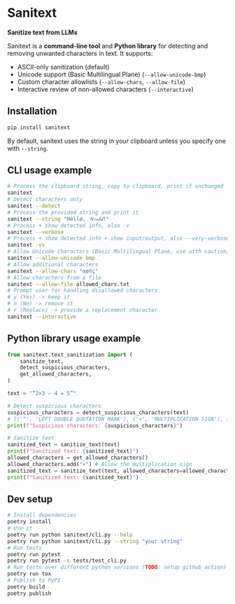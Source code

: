 # Sanitext

**Sanitize text from LLMs**

Sanitext is a **command-line tool** and **Python library** for detecting and removing unwanted characters in text. It supports:

- ASCII-only sanitization (default)
- Unicode support (Basic Multilingual Plane) (`--allow-unicode-bmp`)
- Custom character allowlists (`--allow-chars`, `--allow-file`)
- Interactive review of non-allowed characters (`--interactive`)

## Installation

```bash
pip install sanitext
```

By default, sanitext uses the string in your clipboard unless you specify one with `--string`.

## CLI usage example

```bash
# Process the clipboard string, copy to clipboard, print if unchanged
sanitext
# Detect characters only
sanitext --detect
# Process the provided string and print it
sanitext --string "Héllø, 𝒲𝑜𝓇𝓁𝒹!"
# Process + show detected info, also -v
sanitext --verbose
# Process + show detected info + show input/output, also --very-verbose
sanitext -vv
# Allow Unicode characters (Basic Multilingual Plane, use with caution, it allows many homoglyphs)
sanitext --allow-unicode-bmp
# Allow additional characters
sanitext --allow-chars "αøñç"
# Allow characters from a file
sanitext --allow-file allowed_chars.txt
# Prompt user for handling disallowed characters
# y (Yes) -> keep it
# n (No) -> remove it
# r (Replace) -> provide a replacement character
sanitext --interactive
```

## Python library usage example

```python
from sanitext.text_sanitization import (
    sanitize_text,
    detect_suspicious_characters,
    get_allowed_characters,
)

text = "“2×3 – 4 = 5”"

# Detect suspicious characters
suspicious_characters = detect_suspicious_characters(text)
# [('“', 'LEFT DOUBLE QUOTATION MARK'), ('×', 'MULTIPLICATION SIGN'), ('–', 'EN DASH'), ('”', 'RIGHT DOUBLE QUOTATION MARK')]
print(f"Suspicious characters: {suspicious_characters}")

# Sanitize text
sanitized_text = sanitize_text(text)
print(f"Sanitized text: {sanitized_text}")
allowed_characters = get_allowed_characters()
allowed_characters.add("×") # Allow the multiplication sign
sanitized_text = sanitize_text(text, allowed_characters=allowed_characters)
print(f"Sanitized text: {sanitized_text}")
```

## Dev setup

```bash
# Install dependencies
poetry install
# Use it
poetry run python sanitext/cli.py --help
poetry run python sanitext/cli.py --string "your string"
# Run tests
poetry run pytest
poetry run pytest -s tests/test_cli.py
# Run tests over different python versions (TODO: setup github action)
poetry run tox
# Publish to PyPI
poetry build
poetry publish
```
